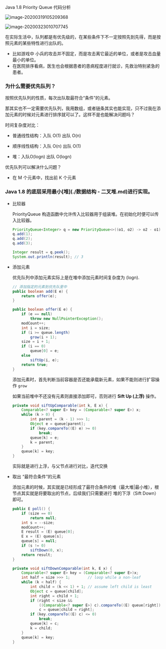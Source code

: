 Java 1.8 Priority Queue 代码分析

![image-20200319105209368](https://gitee.com/xiaoxiunique/picgo-image/raw/master/image-20200319105209368.png)

![image-20200323010707745](https://gitee.com/xiaoxiunique/picgo-image/raw/master/image-20200323010707745.png)

在实际生活中，队列都是有优先级的，在某些条件下不一定按照先到先得，而是按照元素的某些特性进行出队的。

- 比如游戏中 小兵的攻击并不固定，而是攻击离它最近的单位，或者是攻击血量最小的单位。
- 在医院排序看病，医生也会根据患者的患病程度进行就诊，先救治特别紧急的患者。



### 为什么需要优先队列？

按照优先队列的性质，每次出队取最符合“条件”的元素。

那其实也不一定需要优先队列，我用数组，或者链条其实也能实现，只不过我在添加元素的时候对元素进行排序就可以了。这样不是也能解决问题吗？

时间复杂度对比：

- 普通线性结构：入队 O(1) 出队 O(n)

- 顺序线性结构：入队 O(n) 出队 O(1)

- 堆：入队O(logn) 出队 O(logn)

  

优先队列可以解决什么问题？

- 在 M 个元素中，找出前 K 个元素



### Java 1.8 的底层采用最小[堆](./数据结构 - 二叉堆.md)进行实现。

- 比较器

  PriorityQueue 构造函数中允许传入比较器用于组装堆。在初始化时便可以传入比较器。

  ```java
  PriorityQueue<Integer> q = new PriorityQueue<>((o1, o2) -> o2 - o1);
  q.add(1);
  q.add(2);
  q.add(3);
  
  Integer result = q.peek();
  System.out.println(result); // 3
  ```

  

- 添加元素

  优先队列中添加元素实际上是在堆中添加元素时间复杂度为 (logn).

  ```java
  // 添加指定的元素到优先队里中
  public boolean add(E e) {
      return offer(e);
  }
  
  public boolean offer(E e) {
      if (e == null)
          throw new NullPointerException();
      modCount++;
      int i = size;
      if (i >= queue.length)
          grow(i + 1);
      size = i + 1;
      if (i == 0)
          queue[0] = e;
      else
          siftUp(i, e);
      return true;
  }
  ```

  添加元素时，首先判断当前容器是否还能承载新元素，如果不能则进行扩容操作 `grow`

  如果当前堆中不还没有元素则直接添加即可，否则进行 **Sift Up (上浮)** 操作。

  ```java
  private void siftUpComparable(int k, E x) {
      Comparable<? super E> key = (Comparable<? super E>) x;
      while (k > 0) {
          int parent = (k - 1) >>> 1;
          Object e = queue[parent];
          if (key.compareTo((E) e) >= 0)
              break;
          queue[k] = e;
          k = parent;
      }
      queue[k] = key;
  }
  ```

  实际就是进行上浮，与父节点进行对比，迭代交换

  

- 取出 “最符合条件”的元素

  添加元素的时候，其实就是已经形成了最符合条件的堆（最大堆|最小堆），根节点其实就是将要取出的节点，后续我们只需要进行 堆的下浮（Sift Down）即可。

  ```java
  public E poll() {
      if (size == 0)
          return null;
      int s = --size;
      modCount++;
      E result = (E) queue[0];
      E x = (E) queue[s];
      queue[s] = null;
      if (s != 0)
          siftDown(0, x);
      return result;
  }
  ```

  ```java
  private void siftDownComparable(int k, E x) {
      Comparable<? super E> key = (Comparable<? super E>)x;
      int half = size >>> 1;        // loop while a non-leaf
      while (k < half) {
          int child = (k << 1) + 1; // assume left child is least
          Object c = queue[child];
          int right = child + 1;
          if (right < size &&
              ((Comparable<? super E>) c).compareTo((E) queue[right]) > 0)
              c = queue[child = right];
          if (key.compareTo((E) c) <= 0)
              break;
          queue[k] = c;
          k = child;
      }
      queue[k] = key;
  }
  ```

  

